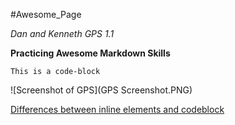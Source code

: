 #Awesome_Page

*Dan and Kenneth GPS 1.1*

**Practicing Awesome Markdown Skills**

`This is a code-block`

![Screenshot of GPS](GPS Screenshot.PNG)

[Differences between inline elements and codeblock](https://www.impressivewebs.com/difference-block-inline-css/)